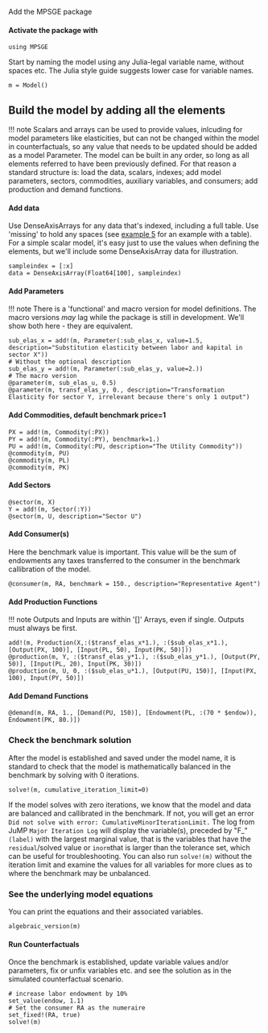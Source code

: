 Add the MPSGE package
#### Activate the package with 
```
using MPSGE
```
Start by naming the model using any Julia-legal variable name, without spaces etc. The Julia style guide suggests lower case for variable names.
``` 
m = Model()
```
## Build the model by adding all the elements
!!! note
    Scalars and arrays can be used to provide values, inlcuding for model parameters like elasticities, but can not be changed within the model in counterfactuals, so any value that needs to be updated should be added as a model Parameter.
    The model can be built in any order, so long as all elements referred to have been previously defined. For that reason a standard structure is: load the data, scalars, indexes; add model parameters, sectors, commodities, auxiliary variables, and consumers; add production and demand functions.

#### Add data
Use DenseAxisArrays for any data that's indexed, including a full table. Use 'missing' to hold any spaces (see [example 5](https://github.com/anthofflab/MPSGE.jl/blob/main/examples/example5.jl) for an example with a table). For a simple scalar model, it's easy just to use the values when defining the elements, but we'll include some DenseAxisArray data for illustration.
```
sampleindex = [:x]
data = DenseAxisArray(Float64[100], sampleindex)
```
#### Add Parameters
!!! note
    There is a 'functional' and macro version for model definitions. The macro versions *may* lag while the package is still in development. We'll show both here - they are equivalent.
```
sub_elas_x = add!(m, Parameter(:sub_elas_x, value=1.5, description="Substitution elasticity between labor and kapital in sector X"))
# Without the optional description
sub_elas_y = add!(m, Parameter(:sub_elas_y, value=2.))
# The macro version
@parameter(m, sub_elas_u, 0.5)
@parameter(m, transf_elas_y, 0., description="Transformation Elasticity for sector Y, irrelevant because there's only 1 output")
```
#### Add Commodities, default benchmark price=1
```
PX = add!(m, Commodity(:PX))
PY = add!(m, Commodity(:PY), benchmark=1.)
PU = add!(m, Commodity(:PU, description="The Utility Commodity"))
@commodity(m, PU)
@commodity(m, PL)
@commodity(m, PK)
```
#### Add Sectors
```
@sector(m, X)
Y = add!(m, Sector(:Y))
@sector(m, U, description="Sector U")
```
#### Add Consumer(s)
Here the benchmark value is important. This value will be the sum of endowments any taxes transferred to the consumer in the benchmark callibration of the model.
```
@consumer(m, RA, benchmark = 150., description="Representative Agent")
```
#### Add Production Functions
!!! note
    Outputs and Inputs are within '[]' Arrays, even if single. Outputs must always be first.
```
add!(m, Production(X,:($transf_elas_x*1.), :($sub_elas_x*1.), [Output(PX, 100)], [Input(PL, 50), Input(PK, 50)]))
@production(m, Y, :($transf_elas_y*1.), :($sub_elas_y*1.), [Output(PY, 50)], [Input(PL, 20), Input(PK, 30)])
@production(m, U, 0, :($sub_elas_u*1.), [Output(PU, 150)], [Input(PX, 100), Input(PY, 50)])
```
#### Add Demand Functions
```
@demand(m, RA, 1., [Demand(PU, 150)], [Endowment(PL, :(70 * $endow)), Endowment(PK, 80.)])
```
### Check the benchmark solution
After the model is established and saved under the model name, it is standard to check that the model is mathematically balanced in the benchmark by solving with 0 iterations.
```
solve!(m, cumulative_iteration_limit=0)
```
If the model solves with zero iterations, we know that the model and data are balanced and callibrated in the benchmark. 
    If not, you will get an error  ``` Did not solve with error: CumulativeMinorIterationLimit.```
    The log from JuMP ``` Major Iteration Log ``` will display the variable(s), preceded by "F_" ```(label)``` with the largest marginal value, that is the variables that have the ```residual```/solved value or ```inorm```that is larger than the tolerance set, which can be useful for troubleshooting. You can also run `solve!(m)` without the iteration limit and examine the values for all variables for more clues as to where the benchmark may be unbalanced.
### See the underlying model equations
You can print the equations and their associated variables.
```
algebraic_version(m)
```
#### Run Counterfactuals
Once the benchmark is established, update variable values and/or parameters, fix or unfix variables etc. and see the solution as in the simulated counterfactual scenario.
```
# increase labor endowment by 10%
set_value(endow, 1.1)
# Set the consumer RA as the numeraire
set_fixed!(RA, true)
solve!(m)
```